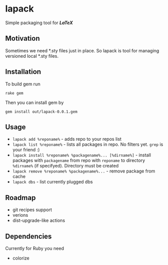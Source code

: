 lapack
======

Simple packaging tool for **_LaTeX_**

## Motivation
  Sometimes we need *.sty files just in place. So lapack is tool for managing versioned local *.sty files.

## Installation

To build gem run

`rake gem`

Then you can install gem by

`gem install out/lapack-0.0.1.gem`

## Usage

* `lapack add %reponame%` - adds repo to your repos list
* `lapack list %reponame%` - lists all packages  in repo. No filters yet. `grep` is your friend :)
* `lapack install %reponame% %packagename%... [%dirname%]` - install packages with `packagename` from repo with `reponame` to directory `%dirname%` (if specifyed). Directory must be created
* `lapack remove %reponame% %packagename%...` - remove package from cache
* `lapack dbs` - list currently plugged dbs

## Roadmap
  * git recipes support
  * verions
  * dist-upgrade-like actions

## Dependencies
  Currently for Ruby you need
  * colorize
